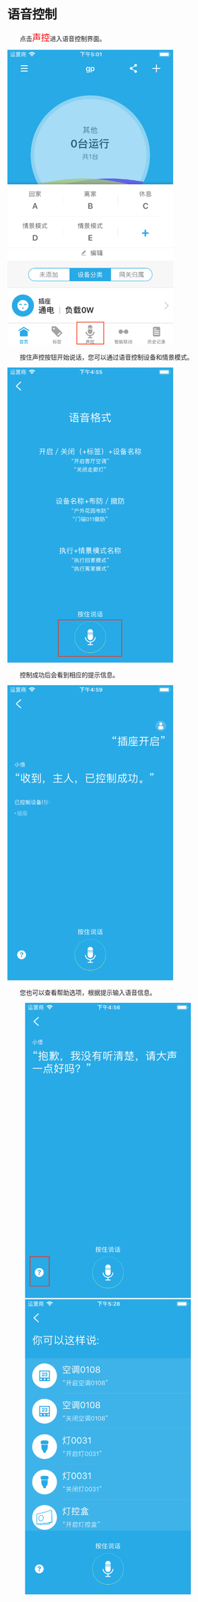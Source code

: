 # 语音控制

&emsp;&emsp;点击<font style='color:#ff0000;font-size:20px'>声控</font>进入语音控制界面。

<img src="./images/voice/进入语音.png" width = "375" height = "667">

&emsp;&emsp;按住声控按钮开始说话，您可以通过语音控制设备和情景模式。

<img src="./images/voice/按住说话.png" width = "375" height = "667">

&emsp;&emsp;控制成功后会看到相应的提示信息。

<img src="./images/voice/控制成功.png" width = "375" height = "667">

&emsp;&emsp;您也可以查看帮助选项，根据提示输入语音信息。
<figure class="half">
    <img src="./images/voice/语音帮助.png" width = "375" height = "667">
    <img src="./images/voice/帮助界面.png" width = "375" height = "667">
</figure>
